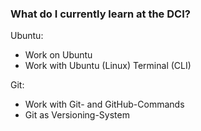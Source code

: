 ### What do I currently learn at the DCI?

Ubuntu:
  - Work on Ubuntu
  - Work with Ubuntu (Linux) Terminal (CLI)

Git:  
  - Work with Git- and GitHub-Commands
  - Git as Versioning-System</p>
